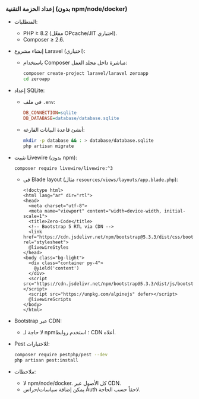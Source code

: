 ### إعداد الحزمة التقنية (بدون npm/node/docker)

- المتطلبات:
  - PHP ≥ 8.2 (مفعّل OPcache/JIT اختياري).
  - Composer ≥ 2.6.

- إنشاء مشروع Laravel (اختياري):
  - باستخدام Composer مباشرة داخل مجلد العمل:
    ```bash
    composer create-project laravel/laravel zeroapp
    cd zeroapp
    ```

- إعداد SQLite:
  - في ملف `.env`:
    ```ini
    DB_CONNECTION=sqlite
    DB_DATABASE=database/database.sqlite
    ```
  - أنشئ قاعدة البيانات الفارغة:
    ```bash
    mkdir -p database && : > database/database.sqlite
    php artisan migrate
    ```

- تثبيت Livewire (بدون npm):
  ```bash
  composer require livewire/livewire:^3
  ```
  - في Blade layout (مثال `resources/views/layouts/app.blade.php`):
    ```blade
    <!doctype html>
    <html lang="ar" dir="rtl">
    <head>
      <meta charset="utf-8">
      <meta name="viewport" content="width=device-width, initial-scale=1">
      <title>Zero‑Code</title>
      <!-- Bootstrap 5 RTL via CDN -->
      <link href="https://cdn.jsdelivr.net/npm/bootstrap@5.3.3/dist/css/bootstrap.rtl.min.css" rel="stylesheet">
      @livewireStyles
    </head>
    <body class="bg-light">
      <div class="container py-4">
        @yield('content')
      </div>
      <script src="https://cdn.jsdelivr.net/npm/bootstrap@5.3.3/dist/js/bootstrap.bundle.min.js"></script>
      <script src="https://unpkg.com/alpinejs" defer></script>
      @livewireScripts
    </body>
    </html>
    ```

- Bootstrap عبر CDN:
  - لا حاجة لـ npm؛ استخدم روابط CDN أعلاه.

- Pest للاختبارات:
  ```bash
  composer require pestphp/pest --dev
  php artisan pest:install
  ```

- ملاحظات:
  - لا npm/node/docker. كل الأصول عبر CDN.
  - يمكن إضافة سياسات/حراس Auth لاحقاً حسب الحاجة.